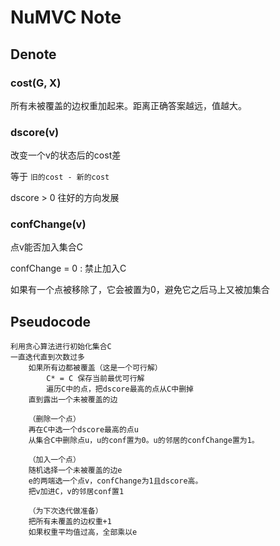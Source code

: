 # NuMVC Note

## Denote

### cost(G, X)  
 
所有未被覆盖的边权重加起来。距离正确答案越远，值越大。

### dscore(v)
 
改变一个v的状态后的cost差

等于 `旧的cost - 新的cost`

dscore > 0  往好的方向发展

### confChange(v)
 
点v能否加入集合C

confChange = 0 : 禁止加入C

如果有一个点被移除了，它会被置为0，避免它之后马上又被加集合

## Pseudocode

```
利用贪心算法进行初始化集合C
一直迭代直到次数过多
	如果所有边都被覆盖（这是一个可行解）
		C* = C 保存当前最优可行解
		遍历C中的点，把dscore最高的点从C中删掉
	直到露出一个未被覆盖的边
	
	（删除一个点）
	再在C中选一个dscore最高的点u
	从集合C中删除点u，u的conf置为0。u的邻居的confChange置为1。

	（加入一个点）
	随机选择一个未被覆盖的边e
	e的两端选一个点v，confChange为1且dscore高。
	把v加进C，v的邻居conf置1

	（为下次迭代做准备）
	把所有未覆盖的边权重+1
	如果权重平均值过高，全部乘以e
```






